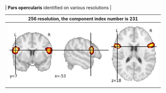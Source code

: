 


| **Pars opercularis** identified on various resolutions |

| 256 resolution, the component index number is 231|  
|:---:|  
| ![Component 256](../256/final/231.jpg "From component 256: Pars opercularis") |